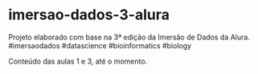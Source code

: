 # imersao-dados-3-alura
Projeto elaborado com base na 3ª edição da Imersão de Dados da Alura.
#imersaodados #datascience #bioinformatics #biology

Conteúdo das aulas 1 e 3, até o momento.
